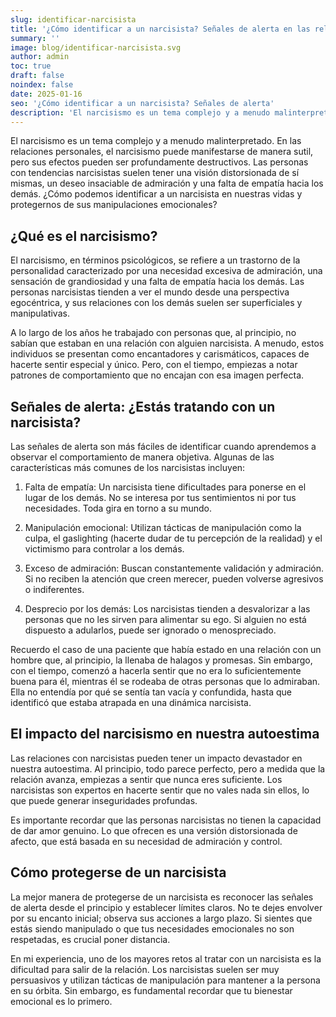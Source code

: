 ```yaml
---
slug: identificar-narcisista
title: '¿Cómo identificar a un narcisista? Señales de alerta en las relaciones personales'
summary: ''
image: blog/identificar-narcisista.svg
author: admin
toc: true
draft: false
noindex: false
date: 2025-01-16
seo: '¿Cómo identificar a un narcisista? Señales de alerta'
description: 'El narcisismo es un tema complejo y a menudo malinterpretado. En las relaciones personales, el narcisismo puede manifestarse de manera sutil, pero…'
---
```


El narcisismo es un tema complejo y a menudo malinterpretado. En las relaciones personales, el narcisismo puede manifestarse de manera sutil, pero sus efectos pueden ser profundamente destructivos. Las personas con tendencias narcisistas suelen tener una visión distorsionada de sí mismas, un deseo insaciable de admiración y una falta de empatía hacia los demás. ¿Cómo podemos identificar a un narcisista en nuestras vidas y protegernos de sus manipulaciones emocionales?

## ¿Qué es el narcisismo?

El narcisismo, en términos psicológicos, se refiere a un trastorno de la personalidad caracterizado por una necesidad excesiva de admiración, una sensación de grandiosidad y una falta de empatía hacia los demás. Las personas narcisistas tienden a ver el mundo desde una perspectiva egocéntrica, y sus relaciones con los demás suelen ser superficiales y manipulativas.

A lo largo de los años he trabajado con personas que, al principio, no sabían que estaban en una relación con alguien narcisista. A menudo, estos individuos se presentan como encantadores y carismáticos, capaces de hacerte sentir especial y único. Pero, con el tiempo, empiezas a notar patrones de comportamiento que no encajan con esa imagen perfecta.

## Señales de alerta: ¿Estás tratando con un narcisista?

Las señales de alerta son más fáciles de identificar cuando aprendemos a observar el comportamiento de manera objetiva. Algunas de las características más comunes de los narcisistas incluyen:

1. Falta de empatía: Un narcisista tiene dificultades para ponerse en el lugar de los demás. No se interesa por tus sentimientos ni por tus necesidades. Toda gira en torno a su mundo.

2. Manipulación emocional: Utilizan tácticas de manipulación como la culpa, el gaslighting (hacerte dudar de tu percepción de la realidad) y el victimismo para controlar a los demás.

3. Exceso de admiración: Buscan constantemente validación y admiración. Si no reciben la atención que creen merecer, pueden volverse agresivos o indiferentes.

4. Desprecio por los demás: Los narcisistas tienden a desvalorizar a las personas que no les sirven para alimentar su ego. Si alguien no está dispuesto a adularlos, puede ser ignorado o menospreciado.

Recuerdo el caso de una paciente que había estado en una relación con un hombre que, al principio, la llenaba de halagos y promesas. Sin embargo, con el tiempo, comenzó a hacerla sentir que no era lo suficientemente buena para él, mientras él se rodeaba de otras personas que lo admiraban. Ella no entendía por qué se sentía tan vacía y confundida, hasta que identificó que estaba atrapada en una dinámica narcisista.

## El impacto del narcisismo en nuestra autoestima

Las relaciones con narcisistas pueden tener un impacto devastador en nuestra autoestima. Al principio, todo parece perfecto, pero a medida que la relación avanza, empiezas a sentir que nunca eres suficiente. Los narcisistas son expertos en hacerte sentir que no vales nada sin ellos, lo que puede generar inseguridades profundas.

Es importante recordar que las personas narcisistas no tienen la capacidad de dar amor genuino. Lo que ofrecen es una versión distorsionada de afecto, que está basada en su necesidad de admiración y control.

## Cómo protegerse de un narcisista

La mejor manera de protegerse de un narcisista es reconocer las señales de alerta desde el principio y establecer límites claros. No te dejes envolver por su encanto inicial; observa sus acciones a largo plazo. Si sientes que estás siendo manipulado o que tus necesidades emocionales no son respetadas, es crucial poner distancia.

En mi experiencia, uno de los mayores retos al tratar con un narcisista es la dificultad para salir de la relación. Los narcisistas suelen ser muy persuasivos y utilizan tácticas de manipulación para mantener a la persona en su órbita. Sin embargo, es fundamental recordar que tu bienestar emocional es lo primero.
